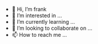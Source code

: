- 👋 Hi, I’m frank
- 👀 I’m interested in ...
- 🌱 I’m currently learning ...
- 💞️ I’m looking to collaborate on ...
- 📫 How to reach me ...

<!---
Frank@22is a ✨ special ✨ repository because its `README.md` (this file) appears on your GitHub profile.
You can click the Preview link to take a look at your changes.
--->

